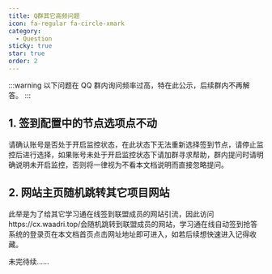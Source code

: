 ```yaml
---
title: Q群其它高频问题
icon: fa-regular fa-circle-xmark
category:
  - Question
sticky: true
star: true
order: 2
---
```


:::warning
以下问题在 QQ 群内询问频率过高，特在此公示，后续群内不再解答。
:::

## 1. 签到配置中的节点选项点不动

请确认账号是否处于开启监控状态，在此状态下无法重新选择签到节点，请停止监控后进行选择，如果账号未处于开启监控状态下请加群寻求帮助，群内提问时请明确说明未开启监控，否则将一律视为不看本文档说明而直接忽略提问。

## 2. 网站主页随机跳转其它项目网站

此举是为了给其它学习通在线签到联盟成员的网站引流，因此访问https://cx.waadri.top/会随机跳转到联盟成员的网站，学习通在线自动签到抢答系统的登录页在本文档首页点击网址地址即可进入，如若后续想快速进入记得收藏。

未完待续……
